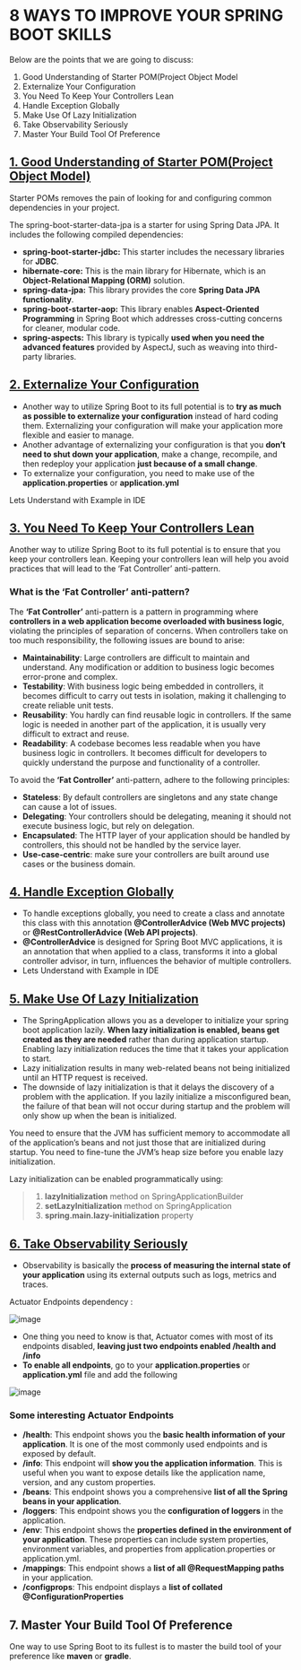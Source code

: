 # 8 WAYS TO IMPROVE YOUR SPRING BOOT SKILLS

Below are the points that we are going to discuss:
1. Good Understanding of Starter POM(Project Object Model
2. Externalize Your Configuration
3. You Need To Keep Your Controllers Lean
4. Handle Exception Globally
5. Make Use Of Lazy Initialization
6. Take Observability Seriously
7. Master Your Build Tool Of Preference



## [1. Good Understanding of Starter POM(Project Object Model)](url)

  Starter POMs removes the pain of looking for and configuring common dependencies in your project.

  The spring-boot-starter-data-jpa is a starter for using Spring Data JPA. It includes the following compiled dependencies:

* **spring-boot-starter-jdbc:** This starter includes the necessary libraries for **JDBC**.
* **hibernate-core:** This is the main library for Hibernate, which is an **Object-Relational Mapping (ORM)** solution.
* **spring-data-jpa:** This library provides the core **Spring Data JPA functionality**.
* **spring-boot-starter-aop:** This library enables **Aspect-Oriented Programming** in Spring Boot which addresses cross-cutting concerns for cleaner, modular code.
* **spring-aspects:** This library is typically **used when you need the advanced features** provided by AspectJ, such as weaving into third-party libraries.

## [2. Externalize Your Configuration](url)

* Another way to utilize Spring Boot to its full potential is to **try as much as possible to externalize your configuration** instead of hard coding them. Externalizing your configuration will make your application more flexible and easier to manage.
* Another advantage of externalizing your configuration is that you **don’t need to shut down your application**, make a change, recompile, and then redeploy your application **just because of a small change**.
* To externalize your configuration, you need to make use of the **application.properties** or **application.yml**

Lets Understand with Example in IDE

## [3. You Need To Keep Your Controllers Lean](url)

 Another way to utilize Spring Boot to its full potential is to ensure that you keep your controllers lean. Keeping your controllers lean will help you avoid practices that will lead to the ‘Fat Controller’ anti-pattern.
### What is the ‘Fat Controller’ anti-pattern?

The **‘Fat Controller’** anti-pattern is a pattern in programming where **controllers in a web application become overloaded with business logic**, violating the principles of separation of concerns. When controllers take on too much responsibility, the following issues are bound to arise:

* **Maintainability**: Large controllers are difficult to maintain and understand. Any modification or addition to business logic becomes error-prone and complex.
* **Testability**: With business logic being embedded in controllers, it becomes difficult to carry out tests in isolation, making it challenging to create reliable unit tests.
* **Reusability**: You hardly can find reusable logic in controllers. If the same logic is needed in another part of the application, it is usually very difficult to extract and reuse.
* **Readability**: A codebase becomes less readable when you have business logic in controllers. It becomes difficult for developers to quickly understand the purpose and functionality of a controller.

To avoid the **‘Fat Controller’** anti-pattern, adhere to the following principles:

* **Stateless**: By default controllers are singletons and any state change can cause a lot of issues.
* **Delegating**: Your controllers should be delegating, meaning it should not execute business logic, but rely on delegation.
* **Encapsulated**: The HTTP layer of your application should be handled by controllers, this should not be handled by the service layer.
* **Use-case-centric**: make sure your controllers are built around use cases or the business domain.

## [4. Handle Exception Globally](url)

* To handle exceptions globally, you need to create a class and annotate this class with this annotation **@ControllerAdvice (Web MVC projects)** or **@RestControllerAdvice (Web API projects)**.
* **@ControllerAdvice** is designed for Spring Boot MVC applications, it is an annotation that when applied to a class, transforms it into a global controller advisor, in turn, influences the behavior of multiple controllers.
* Lets Understand with Example in IDE


## [5. Make Use Of Lazy Initialization](url)

* The SpringApplication allows you as a developer to initialize your spring boot application lazily. **When lazy initialization is enabled, beans get created as they are needed** rather than during application startup. Enabling lazy initialization reduces the time that it takes your application to start.
* Lazy initialization results in many web-related beans not being initialized until an HTTP request is received.
* The downside of lazy initialization is that it delays the discovery of a problem with the application. If you lazily initialize a misconfigured bean, the failure of that bean will not occur during startup and the problem will only show up when the bean is initialized.

You need to ensure that the JVM has sufficient memory to accommodate all of the application’s beans and not just those that are initialized during startup. You need to fine-tune the JVM’s heap size before you enable lazy initialization.

Lazy initialization can be enabled programmatically using:

>1. **lazyInitialization** method on SpringApplicationBuilder
>2. **setLazyInitialization** method on SpringApplication
>3. **spring.main.lazy-initialization** property

## [6. Take Observability Seriously](url)

* Observability is basically the **process of measuring the internal state of your application** using its external outputs such as logs, metrics and traces.

Actuator Endpoints dependency :

  ![image](https://github.com/CodeMythGit/ReadMeNotes/assets/90126232/5df01154-e3a2-42ca-8d7e-2f45c8e47f1c)

* One thing you need to know is that, Actuator comes with most of its endpoints disabled, **leaving just two endpoints enabled /health and /info**
* **To enable all endpoints**, go to your **application.properties** or **application.yml** file and add the following
  
![image](https://github.com/CodeMythGit/ReadMeNotes/assets/90126232/80951e03-3abe-4775-a048-3fa0ff2e842b)

### Some interesting Actuator Endpoints
  * **/health**: This endpoint shows you the **basic health information of your application**. It is one of the most commonly used endpoints and is exposed by default.
  * **/info**: This endpoint will **show you the application information**. This is useful when you want to expose details like the application name, version, and any custom properties.
  * **/beans**: This endpoint shows you a comprehensive **list of all the Spring beans in your application**.
  * **/loggers**: This endpoint shows you the **configuration of loggers** in the application.
  * **/env**: This endpoint shows the **properties defined in the environment of your application**. These properties can include system properties, environment variables, and properties from application.properties or application.yml.
  * **/mappings**: This endpoint shows a **list of all @RequestMapping paths** in your application.
  * **/configprops**: This endpoint displays a **list of collated @ConfigurationProperties**

## 7. Master Your Build Tool Of Preference

  One way to use Spring Boot to its fullest is to master the build tool of your preference like **maven** or **gradle**.
